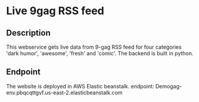 # Live 9gag RSS feed 

## Description

This webservice gets live data from 9-gag RSS feed for four categories 'dark humor', 'awesome', 'fresh' and 'comic'. The backend is built in python.

## Endpoint

The website is deployed in AWS Elastic beanstalk. endpoint: Demogag-env.pbqcqttgvf.us-east-2.elasticbeanstalk.com 
